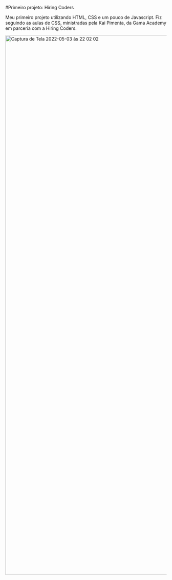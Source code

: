 #Primeiro projeto: Hiring Coders

Meu primeiro projeto utilizando HTML, CSS e um pouco de Javascript. Fiz seguindo as aulas de CSS, ministradas pela Kai Pimenta, da Gama Academy em parceria com a Hiring Coders.

<img width="1680" alt="Captura de Tela 2022-05-03 às 22 02 02" src="https://user-images.githubusercontent.com/101596959/166610488-6553a6a4-916e-46d4-af1f-6ecde32fffb9.png">
